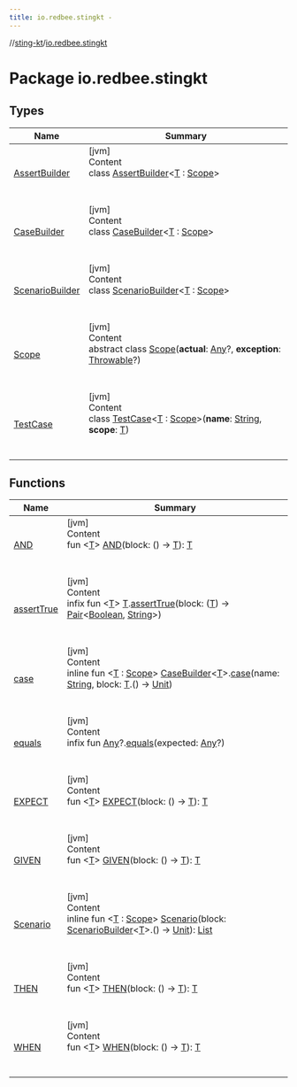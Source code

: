 ```yaml
---
title: io.redbee.stingkt -
---
```

//[sting-kt](../index.md)/[io.redbee.stingkt](index.md)



# Package io.redbee.stingkt  


## Types  
  
|  Name|  Summary| 
|---|---|
| [AssertBuilder](-assert-builder/index.md)| [jvm]  <br>Content  <br>class [AssertBuilder](-assert-builder/index.md)<[T](-assert-builder/index.md) : [Scope](-scope/index.md)>  <br><br><br>
| [CaseBuilder](-case-builder/index.md)| [jvm]  <br>Content  <br>class [CaseBuilder](-case-builder/index.md)<[T](-case-builder/index.md) : [Scope](-scope/index.md)>  <br><br><br>
| [ScenarioBuilder](-scenario-builder/index.md)| [jvm]  <br>Content  <br>class [ScenarioBuilder](-scenario-builder/index.md)<[T](-scenario-builder/index.md) : [Scope](-scope/index.md)>  <br><br><br>
| [Scope](-scope/index.md)| [jvm]  <br>Content  <br>abstract class [Scope](-scope/index.md)(**actual**: [Any](https://kotlinlang.org/api/latest/jvm/stdlib/kotlin/-any/index.html)?, **exception**: [Throwable](https://kotlinlang.org/api/latest/jvm/stdlib/kotlin/-throwable/index.html)?)  <br><br><br>
| [TestCase](-test-case/index.md)| [jvm]  <br>Content  <br>class [TestCase](-test-case/index.md)<[T](-test-case/index.md) : [Scope](-scope/index.md)>(**name**: [String](https://kotlinlang.org/api/latest/jvm/stdlib/kotlin/-string/index.html), **scope**: [T](-test-case/index.md))  <br><br><br>


## Functions  
  
|  Name|  Summary| 
|---|---|
| [AND](-a-n-d.md)| [jvm]  <br>Content  <br>fun <[T](-a-n-d.md)> [AND](-a-n-d.md)(block: () -> [T](-a-n-d.md)): [T](-a-n-d.md)  <br><br><br>
| [assertTrue](assert-true.md)| [jvm]  <br>Content  <br>infix fun <[T](assert-true.md)> [T](assert-true.md).[assertTrue](assert-true.md)(block: ([T](assert-true.md)) -> [Pair](https://kotlinlang.org/api/latest/jvm/stdlib/kotlin/-pair/index.html)<[Boolean](https://kotlinlang.org/api/latest/jvm/stdlib/kotlin/-boolean/index.html), [String](https://kotlinlang.org/api/latest/jvm/stdlib/kotlin/-string/index.html)>)  <br><br><br>
| [case](case.md)| [jvm]  <br>Content  <br>inline fun <[T](case.md) : [Scope](-scope/index.md)> [CaseBuilder](-case-builder/index.md)<[T](case.md)>.[case](case.md)(name: [String](https://kotlinlang.org/api/latest/jvm/stdlib/kotlin/-string/index.html), block: [T](case.md).() -> [Unit](https://kotlinlang.org/api/latest/jvm/stdlib/kotlin/-unit/index.html))  <br><br><br>
| [equals](equals.md)| [jvm]  <br>Content  <br>infix fun [Any](https://kotlinlang.org/api/latest/jvm/stdlib/kotlin/-any/index.html)?.[equals](equals.md)(expected: [Any](https://kotlinlang.org/api/latest/jvm/stdlib/kotlin/-any/index.html)?)  <br><br><br>
| [EXPECT](-e-x-p-e-c-t.md)| [jvm]  <br>Content  <br>fun <[T](-e-x-p-e-c-t.md)> [EXPECT](-e-x-p-e-c-t.md)(block: () -> [T](-e-x-p-e-c-t.md)): [T](-e-x-p-e-c-t.md)  <br><br><br>
| [GIVEN](-g-i-v-e-n.md)| [jvm]  <br>Content  <br>fun <[T](-g-i-v-e-n.md)> [GIVEN](-g-i-v-e-n.md)(block: () -> [T](-g-i-v-e-n.md)): [T](-g-i-v-e-n.md)  <br><br><br>
| [Scenario](-scenario.md)| [jvm]  <br>Content  <br>inline fun <[T](-scenario.md) : [Scope](-scope/index.md)> [Scenario](-scenario.md)(block: [ScenarioBuilder](-scenario-builder/index.md)<[T](-scenario.md)>.() -> [Unit](https://kotlinlang.org/api/latest/jvm/stdlib/kotlin/-unit/index.html)): [List](https://kotlinlang.org/api/latest/jvm/stdlib/kotlin.collections/-list/index.html)<DynamicTest>  <br><br><br>
| [THEN](-t-h-e-n.md)| [jvm]  <br>Content  <br>fun <[T](-t-h-e-n.md)> [THEN](-t-h-e-n.md)(block: () -> [T](-t-h-e-n.md)): [T](-t-h-e-n.md)  <br><br><br>
| [WHEN](-w-h-e-n.md)| [jvm]  <br>Content  <br>fun <[T](-w-h-e-n.md)> [WHEN](-w-h-e-n.md)(block: () -> [T](-w-h-e-n.md)): [T](-w-h-e-n.md)  <br><br><br>


